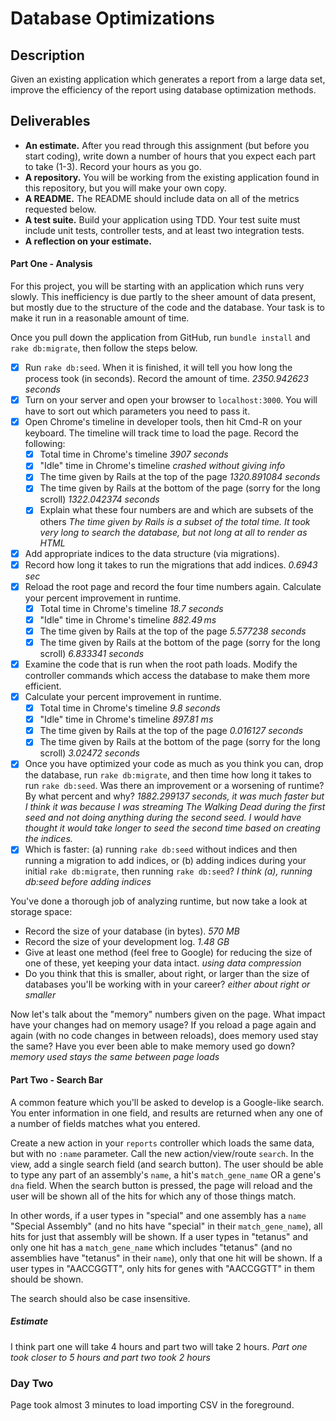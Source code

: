 # Database Optimizations

## Description

Given an existing application which generates a report from a large data set, improve the efficiency of the report using database optimization methods.

## Deliverables

* **An estimate.**  After you read through this assignment (but before you start coding), write down a number of hours that you expect each part to take (1-3).  Record your hours as you go.
* **A repository.** You will be working from the existing application found in this repository, but you will make your own copy.
* **A README.** The README should include data on all of the metrics requested below.
* **A test suite.** Build your application using TDD.  Your test suite must include unit tests, controller tests, and at least two integration tests.
* **A reflection on your estimate.**


#### Part One - Analysis

For this project, you will be starting with an application which runs very slowly.  This inefficiency is due partly to the sheer amount of data present, but mostly due to the structure of the code and the database.  Your task is to make it run in a reasonable amount of time.

Once you pull down the application from GitHub, run `bundle install` and `rake db:migrate`, then follow the steps below.

* [x] Run `rake db:seed`.  When it is finished, it  will tell you how long the process took (in seconds).  Record the amount of time. *_2350.942623 seconds_*
* [x] Turn on your server and open your browser to `localhost:3000`.  You will have to sort out which parameters you need to pass it.
* [x] Open Chrome's timeline in developer tools, then hit Cmd-R on your keyboard.  The timeline will track time to load the page.  Record the following:
  * [x] Total time in Chrome's timeline *_3907 seconds_*
  * [x] "Idle" time in Chrome's timeline *_crashed without giving info_*
  * [x] The time given by Rails at the top of the page *_1320.891084 seconds_*
  * [x] The time given by Rails at the bottom of the page (sorry for the long scroll) *_1322.042374 seconds_*
  * [x] Explain what these four numbers are and which are subsets of the others *_The time given by Rails is a subset of the total time. It took very long to search the database, but not long at all to render as HTML_*
* [x] Add appropriate indices to the data structure (via migrations).
* [x] Record how long it takes to run the migrations that add indices. *_0.6943 sec_*
* [x] Reload the root page and record the four time numbers again.  Calculate your percent improvement in runtime.
  * [x] Total time in Chrome's timeline *_18.7 seconds_*
  * [x] "Idle" time in Chrome's timeline *_882.49 ms_*
  * [x] The time given by Rails at the top of the page *_5.577238 seconds_*
  * [x] The time given by Rails at the bottom of the page (sorry for the long scroll) *_6.833341 seconds_*
* [x] Examine the code that is run when the root path loads.  Modify the controller commands which access the database to make them more efficient.
* [x] Calculate your percent improvement in runtime.
  * [x] Total time in Chrome's timeline *_9.8 seconds_*
  * [x] "Idle" time in Chrome's timeline *_897.81 ms_*
  * [x] The time given by Rails at the top of the page *_0.016127 seconds_*
  * [x] The time given by Rails at the bottom of the page (sorry for the long scroll) *_3.02472 seconds_*
* [x] Once you have optimized your code as much as you think you can, drop the database, run `rake db:migrate`, and then time how long it takes to run `rake db:seed`.  Was there an improvement or a worsening of runtime?  By what percent and why? *_1882.299137 seconds, it was much faster but I think it was because I was streaming The Walking Dead during the first seed and not doing anything during the second seed. I would have thought it would take longer to seed the second time based on creating the indices._*
* [x] Which is faster: (a) running `rake db:seed` without indices and then running a migration to add indices, or (b) adding indices during your initial `rake db:migrate`, then running `rake db:seed`? *_I think (a), running db:seed before adding indices_*

You've done a thorough job of analyzing runtime, but now take a look at storage space:

* Record the size of your database (in bytes). *_570 MB_*
* Record the size of your development log. *_1.48 GB_*
* Give at least one method (feel free to Google) for reducing the size of one of these, yet keeping your data intact. *_using data compression_*
* Do you think that this is smaller, about right, or larger than the size of databases you'll be working with in your career? *_either about right or smaller_*

Now let's talk about the "memory" numbers given on the page.  What impact have your changes had on memory usage?  If you reload a page again and again (with no code changes in between reloads), does memory used stay the same?  Have you ever been able to make memory used go down? *_memory used stays the same between page loads_*

#### Part Two - Search Bar

A common feature which you'll be asked to develop is a Google-like search.  You enter information in one field, and results are returned when any one of a number of fields matches what you entered.

Create a new action in your `reports` controller which loads the same data, but with no `:name` parameter.  Call the new action/view/route `search`.  In the view, add a single search field (and search button).  The user should be able to type any part of an assembly's `name`, a hit's `match_gene_name` OR a gene's `dna` field.  When the search button is pressed, the page will reload and the user will be shown all of the hits for which any of those things match.

In other words, if a user types in "special" and one assembly has a `name` "Special Assembly" (and no hits have "special" in their `match_gene_name`), all hits for just that assembly will be shown.  If a user types in "tetanus" and only one hit has a `match_gene_name` which includes "tetanus" (and no assemblies have "tetanus" in their `name`), only that one hit will be shown.  If a user types in "AACCGGTT", only hits for genes with "AACCGGTT" in them should be shown.

The search should also be case insensitive.

##### Estimate

I think part one will take 4 hours and part two will take 2 hours.
*_Part one took closer to 5 hours and part two took 2 hours_*

### Day Two
Page took almost 3 minutes to load importing CSV in the foreground.
